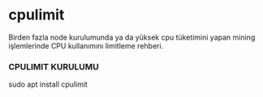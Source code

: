 # cpulimit
Birden fazla node kurulumunda ya da yüksek cpu tüketimini yapan mining işlemlerinde CPU kullanımını limitleme rehberi.

### CPULIMIT KURULUMU
sudo apt install cpulimit
